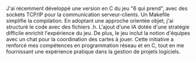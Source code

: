 J'ai récemment développé une version en C du jeu "6 qui prend", avec des
sockets TCP/IP pour la communication serveur-clients. Un Makefile simplifie
la compilation. En adoptant une approche orientée objet, j'ai structuré le code
avec des fichiers .h. L'ajout d'une IA dotée d'une stratégie difficile enrichit
l'expérience du jeu. De plus, le jeu inclut la notion d'équipes avec un chat pour
la coordination des cartes à jouer. Cette initiative a renforcé mes compétences
en programmation réseau et en C, tout en me fournissant une expérience
pratique dans la gestion de projets logiciels.

